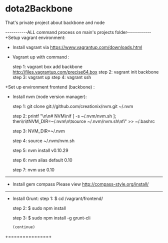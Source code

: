 dota2Backbone
=============

That's private project about backbone and node

-----------ALL command process on main's projects folder------------
+Setup vagrant environment:

- Install vagrant via https://www.vagrantup.com/downloads.html
- Vagrant up with command :

  step 1:
    vagrant box add backbone  http://files.vagrantup.com/precise64.box
  step 2:
    vagrant init backbone
  step 3:
    vagrant up
  step 4:
    vagrant ssh

+Set up environment frontend (backbone) :

  - Install nvm (node version manager):

      step 1:
        git clone git://github.com/creationix/nvm.git ~/.nvm

      step 2:
        printf "\n\n# NVM\nif [ -s ~/.nvm/nvm.sh ]; then\n\tNVM_DIR=~/.nvm\n\tsource ~/.nvm/nvm.sh\nfi" >> ~/.bashrc

      step 3:
        NVM_DIR=~/.nvm

      step 4:
        source ~/.nvm/nvm.sh

      step 5:
        nvm install v0.10.29

      step 6:
        nvm alias default 0.10

      step 7:
        nvm use 0.10

  --------------------------

  - Install gem compass
      Please view http://compass-style.org/install/

  ---------------------------

  - Install Grunt:
      step 1:
        $ cd /vagrant/frontend/

      step 2:
        $ sudo npm install

      step 3:
        $ sudo npm install -g grunt-cli


        (continue)

+==============+
